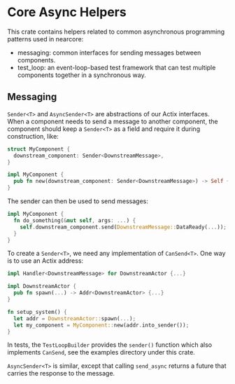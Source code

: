 # Core Async Helpers

This crate contains helpers related to common asynchronous programming patterns
used in nearcore:

* messaging: common interfaces for sending messages between components.
* test_loop: an event-loop-based test framework that can test multiple components
  together in a synchronous way.


## Messaging

`Sender<T>` and `AsyncSender<T>` are abstractions of our Actix interfaces. When
a component needs to send a message to another component, the component should
keep a `Sender<T>` as a field and require it during construction, like:

```rust
struct MyComponent {
  downstream_component: Sender<DownstreamMessage>,
}

impl MyComponent {
  pub fn new(downstream_component: Sender<DownstreamMessage>) -> Self { ... }
}
```

The sender can then be used to send messages:
```rust
impl MyComponent {
  fn do_something(&mut self, args: ...) {
    self.downstream_component.send(DownstreamMessage::DataReady(...));
  }
}
```

To create a `Sender<T>`, we need any implementation of `CanSend<T>`. One way is
to use an Actix address:
```rust
impl Handler<DownstreamMessage> for DownstreamActor {...}

impl DownstreamActor {
  pub fn spawn(...) -> Addr<DownstreamActor> {...}
}

fn setup_system() {
  let addr = DownstreamActor::spawn(...);
  let my_component = MyComponent::new(addr.into_sender());
}
```

In tests, the `TestLoopBuilder` provides the `sender()` function which also
implements `CanSend`, see the examples directory under this crate.

`AsyncSender<T>` is similar, except that calling `send_async` returns a future
that carries the response to the message.

